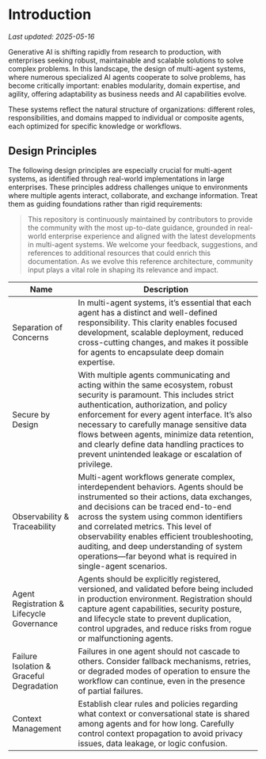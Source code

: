 # Introduction

_Last updated: 2025-05-16_

Generative AI is shifting rapidly from research to production, with enterprises
seeking robust, maintainable and scalable solutions to solve complex problems.
In this landscape, the design of multi-agent systems, where numerous specialized
AI agents cooperate to solve problems, has become critically important: enables
modularity, domain expertise, and agility, offering adaptability as business
needs and AI capabilities evolve.

These systems reflect the natural structure of organizations: different roles,
responsibilities, and domains mapped to individual or composite agents, each
optimized for specific knowledge or workflows.

## Design Principles

The following design principles are especially crucial for multi-agent systems,
as identified through real-world implementations in large enterprises. These
principles address challenges unique to environments where multiple agents
interact, collaborate, and exchange information. Treat them as guiding
foundations rather than rigid requirements:

> This repository is continuously maintained by contributors to provide the
> community with the most up-to-date guidance, grounded in real-world enterprise
> experience and aligned with the latest developments in multi-agent systems. We
> welcome your feedback, suggestions, and references to additional resources
> that could enrich this documentation. As we evolve this reference
> architecture, community input plays a vital role in shaping its relevance and
> impact.

<!-- markdownlint-disable MD013 -->

| Name                                      | Description                                                                                                                                                                                                                                                                                                                                                                                                             |
| ----------------------------------------- | ----------------------------------------------------------------------------------------------------------------------------------------------------------------------------------------------------------------------------------------------------------------------------------------------------------------------------------------------------------------------------------------------------------------------- |
| Separation of Concerns                    | In multi-agent systems, it’s essential that each agent has a distinct and well-defined responsibility. This clarity enables focused development, scalable deployment, reduced cross-cutting changes, and makes it possible for agents to encapsulate deep domain expertise.                                                                                                                                             |
| Secure by Design                          | With multiple agents communicating and acting within the same ecosystem, robust security is paramount. This includes strict authentication, authorization, and policy enforcement for every agent interface. It’s also necessary to carefully manage sensitive data flows between agents, minimize data retention, and clearly define data handling practices to prevent unintended leakage or escalation of privilege. |
| Observability & Traceability              | Multi-agent workflows generate complex, interdependent behaviors. Agents should be instrumented so their actions, data exchanges, and decisions can be traced end-to-end across the system using common identifiers and correlated metrics. This level of observability enables efficient troubleshooting, auditing, and deep understanding of system operations—far beyond what is required in single-agent scenarios. |
| Agent Registration & Lifecycle Governance | Agents should be explicitly registered, versioned, and validated before being included in production environment. Registration should capture agent capabilities, security posture, and lifecycle state to prevent duplication, control upgrades, and reduce risks from rogue or malfunctioning agents.                                                                                                                 |
| Failure Isolation & Graceful Degradation  | Failures in one agent should not cascade to others. Consider fallback mechanisms, retries, or degraded modes of operation to ensure the workflow can continue, even in the presence of partial failures.                                                                                                                                                                                                                |
| Context Management                        | Establish clear rules and policies regarding what context or conversational state is shared among agents and for how long. Carefully control context propagation to avoid privacy issues, data leakage, or logic confusion.                                                                                                                                                                                             |

<!-- markdownlint-disable MD013 -->
